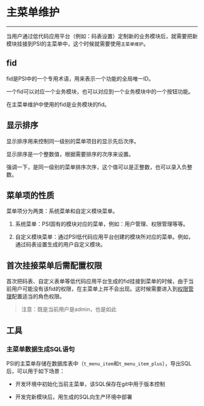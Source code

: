# 主菜单维护

---

当用户通过低代码应用平台（例如：码表设置）定制新的业务模块后，就需要把新模块挂接到PSI的主菜单中，这个时候就需要使用`主菜单维护`。

## fid

fid是PSI中的一个专用术语，用来表示一个功能的全局唯一ID。 

一个fid可以对应一个业务模块，也可以对应到一个业务模块中的一个按钮功能。

在主菜单维护中使用的fid是业务模块的fid。

## 显示排序

显示排序用来控制同一级别的菜单项目的显示先后次序。

显示排序是一个整数值，根据需要排序的次序来设置。

强调一下，是同一级别的菜单排序次序，这个值可以是正整数，也可以录入负整数。

## 菜单项的性质

菜单项分为两类：系统菜单和自定义模块菜单。

1. 系统菜单：PSI固有的模块对应的菜单，例如：用户管理、权限管理等等。

2. 自定义模块菜单：通过PSI低代码应用平台创建的模块所对应的菜单。例如，通过码表设置生成的用户自定义模块。

## 首次挂接菜单后需配置权限

首次把码表、自定义表单等低代码应用平台生成的fid挂接到菜单的时候，由于当前用户可能没有该fid的权限，在主菜单上并不会出现。这时候需要进入到[权限管理](../../admin/02-02.md)配置适当的角色权限。

> 注意：既是当前用户是admin，也是如此

## 工具

### 主菜单数据生成SQL语句

PSI的主菜单存储在数据库表中（`t_menu_item`和`t_menu_item_plus`），导出SQL后，可以用于如下场景：

- 开发环境中初始化当前主菜单，该SQL保存在git中用于版本控制

- 开发完新模块后，用生成的SQL向生产环境中部署

